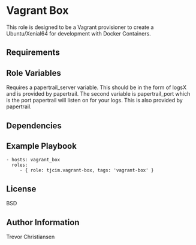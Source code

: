 Vagrant Box
===========

This role is designed to be a Vagrant provisioner to create a Ubuntu/Xenial64 for development with Docker Containers.

Requirements
------------


Role Variables
--------------

Requires a papertrail_server variable. This should be in the form of logsX and is provided by papertrail. The second variable is papertrail_port which is the port papertrail will listen on for your logs. This is also provided by papertrail.

Dependencies
------------


Example Playbook
----------------

    - hosts: vagrant_box
      roles:
         - { role: tjcim.vagrant-box, tags: 'vagrant-box' }

License
-------

BSD

Author Information
------------------

Trevor Christiansen
